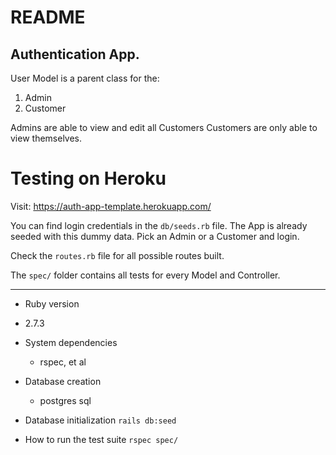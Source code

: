 # README

## Authentication App.

User Model is a parent class for the:

1. Admin
2. Customer

Admins are able to view and edit all Customers
Customers are only able to view themselves.

# Testing on Heroku

Visit: https://auth-app-template.herokuapp.com/

You can find login credentials in the `db/seeds.rb` file.
The App is already seeded with this dummy data. Pick an Admin or a Customer and login.

Check the `routes.rb` file for all possible routes built.

The `spec/` folder contains all tests for every Model and Controller.

<hr>

- Ruby version

* 2.7.3

- System dependencies

  - rspec, et al

- Database creation

  - postgres sql

- Database initialization
  `rails db:seed`

- How to run the test suite
  `rspec spec/`
